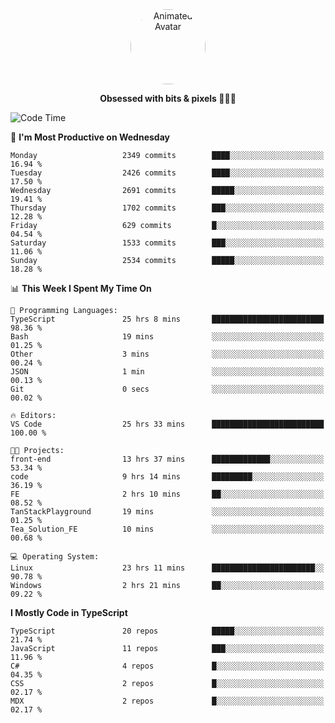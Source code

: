 
<div align="center">
  <img 
    src="https://i.postimg.cc/W1R4TF4j/d6kpuve-c97567cf-518b-4b86-a271-5c89d88d22f7.gif" 
    width="120" 
    height="120" 
    alt="Animated Avatar" 
    style="border-radius: 50%;" 
  />
  
  <strong>Obsessed with bits & pixels 🧑‍💻🎨</strong>
</div>


<!--
### 🛠️ Main Tech Stack

<div align="center">
  <img src="https://cdn.jsdelivr.net/gh/devicons/devicon/icons/javascript/javascript-original.svg" height="25" alt="JavaScript" />
  <img src="https://cdn.jsdelivr.net/gh/devicons/devicon/icons/react/react-original.svg" height="25" alt="React" />
  <img src="https://cdn.jsdelivr.net/gh/devicons/devicon/icons/cplusplus/cplusplus-original.svg" height="25" alt="C++" />
  <img src="https://cdn.jsdelivr.net/gh/devicons/devicon/icons/rust/rust-original.svg" height="25" alt="Rust" />
  <img src="https://cdn.jsdelivr.net/gh/devicons/devicon/icons/java/java-original.svg" height="25" alt="Java" />
  <img src="https://skillicons.dev/icons?i=mysql" height="25" alt="MySQL" />
  <img src="https://skillicons.dev/icons?i=pr" height="25" alt="Premiere Pro" />
</div> -->

<!--START_SECTION:waka-->
![Code Time](http://img.shields.io/badge/Code%20Time-2%2C447%20hrs%2036%20mins-blue)

📅 **I'm Most Productive on Wednesday** 

```text
Monday                   2349 commits        ████░░░░░░░░░░░░░░░░░░░░░   16.94 % 
Tuesday                  2426 commits        ████░░░░░░░░░░░░░░░░░░░░░   17.50 % 
Wednesday                2691 commits        █████░░░░░░░░░░░░░░░░░░░░   19.41 % 
Thursday                 1702 commits        ███░░░░░░░░░░░░░░░░░░░░░░   12.28 % 
Friday                   629 commits         █░░░░░░░░░░░░░░░░░░░░░░░░   04.54 % 
Saturday                 1533 commits        ███░░░░░░░░░░░░░░░░░░░░░░   11.06 % 
Sunday                   2534 commits        █████░░░░░░░░░░░░░░░░░░░░   18.28 % 
```


📊 **This Week I Spent My Time On** 

```text
💬 Programming Languages: 
TypeScript               25 hrs 8 mins       █████████████████████████   98.36 % 
Bash                     19 mins             ░░░░░░░░░░░░░░░░░░░░░░░░░   01.25 % 
Other                    3 mins              ░░░░░░░░░░░░░░░░░░░░░░░░░   00.24 % 
JSON                     1 min               ░░░░░░░░░░░░░░░░░░░░░░░░░   00.13 % 
Git                      0 secs              ░░░░░░░░░░░░░░░░░░░░░░░░░   00.02 % 

🔥 Editors: 
VS Code                  25 hrs 33 mins      █████████████████████████   100.00 % 

🐱‍💻 Projects: 
front-end                13 hrs 37 mins      █████████████░░░░░░░░░░░░   53.34 % 
code                     9 hrs 14 mins       █████████░░░░░░░░░░░░░░░░   36.19 % 
FE                       2 hrs 10 mins       ██░░░░░░░░░░░░░░░░░░░░░░░   08.52 % 
TanStackPlayground       19 mins             ░░░░░░░░░░░░░░░░░░░░░░░░░   01.25 % 
Tea_Solution_FE          10 mins             ░░░░░░░░░░░░░░░░░░░░░░░░░   00.68 % 

💻 Operating System: 
Linux                    23 hrs 11 mins      ███████████████████████░░   90.78 % 
Windows                  2 hrs 21 mins       ██░░░░░░░░░░░░░░░░░░░░░░░   09.22 % 
```

**I Mostly Code in TypeScript** 

```text
TypeScript               20 repos            █████░░░░░░░░░░░░░░░░░░░░   21.74 % 
JavaScript               11 repos            ███░░░░░░░░░░░░░░░░░░░░░░   11.96 % 
C#                       4 repos             █░░░░░░░░░░░░░░░░░░░░░░░░   04.35 % 
CSS                      2 repos             █░░░░░░░░░░░░░░░░░░░░░░░░   02.17 % 
MDX                      2 repos             █░░░░░░░░░░░░░░░░░░░░░░░░   02.17 % 
```




<!--END_SECTION:waka-->
